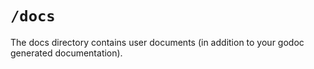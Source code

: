 # `/docs`

The docs directory contains user documents (in addition to your godoc generated documentation).